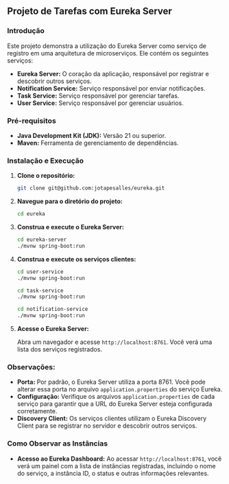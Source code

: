 ## **Projeto de Tarefas com Eureka Server**

### **Introdução**

Este projeto demonstra a utilização do Eureka Server como serviço de registro em uma arquitetura de microserviços. Ele contém os seguintes serviços:

  * **Eureka Server:** O coração da aplicação, responsável por registrar e descobrir outros serviços.
  * **Notification Service:** Serviço responsável por enviar notificações.
  * **Task Service:** Serviço responsável por gerenciar tarefas.
  * **User Service:** Serviço responsável por gerenciar usuários.

### **Pré-requisitos**

  * **Java Development Kit (JDK):** Versão 21 ou superior.
  * **Maven:** Ferramenta de gerenciamento de dependências.

### **Instalação e Execução**

1.  **Clone o repositório:**

    ```bash
    git clone git@github.com:jotapesalles/eureka.git
    ```

2.  **Navegue para o diretório do projeto:**

    ```bash
    cd eureka
    ```

3.  **Construa e execute o Eureka Server:**

    ```bash
    cd eureka-server
    ./mvnw spring-boot:run
    ```

4.  **Construa e execute os serviços clientes:**

    ```bash
    cd user-service
    ./mvnw spring-boot:run
    ```
    ```bash
    cd task-service
    ./mvnw spring-boot:run
    ```
    ```bash
    cd notification-service
    ./mvnw spring-boot:run
    ```

5.  **Acesse o Eureka Server:**

    Abra um navegador e acesse `http://localhost:8761`. Você verá uma lista dos serviços registrados.

### **Observações:**

  * **Porta:** Por padrão, o Eureka Server utiliza a porta 8761. Você pode alterar essa porta no arquivo `application.properties` do serviço Eureka.
  * **Configuração:** Verifique os arquivos `application.properties` de cada serviço para garantir que a URL do Eureka Server esteja configurada corretamente.
  * **Discovery Client:** Os serviços clientes utilizam o Eureka Discovery Client para se registrar no servidor e descobrir outros serviços.

### **Como Observar as Instâncias**

  * **Acesso ao Eureka Dashboard:** Ao acessar `http://localhost:8761`, você verá um painel com a lista de instâncias registradas, incluindo o nome do serviço, a instância ID, o status e outras informações relevantes.
